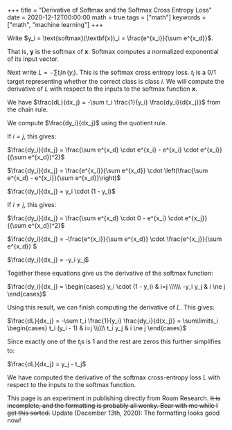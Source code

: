 +++
title = "Derivative of Softmax and the Softmax Cross Entropy Loss"
date = 2020-12-12T00:00:00
math = true
tags = ["math"]
keywords = ["math", "machine learning"]
+++

Write $y_i = \text{softmax}(\textbf{x})_i = \frac{e^{x_i}}{\sum e^{x_d}}$.

That is, $\textbf{y}$ is the softmax of $\textbf{x}$. Softmax computes a normalized exponential of its input vector.

Next write $L = -\sum t_i \ln(y_i)$. This is the softmax cross entropy loss. $t_i$ is a 0/1 target representing whether the correct class is class $i$. We will compute the derivative of $L$ with respect to the inputs to the softmax function $\textbf{x}$.

We have $\frac{dL}{dx_j} = -\sum t_i \frac{1}{y_i} \frac{dy_i}{d{x_j}}$ from the chain rule.

We compute $\frac{dy_i}{dx_j}$ using the quotient rule.

If $i = j$, this gives:

$\frac{dy_i}{dx_j} = \frac{\sum e^{x_d} \cdot e^{x_i} - e^{x_i} \cdot e^{x_i}}{(\sum e^{x_d})^2}$

$\frac{dy_i}{dx_j} = \frac{e^{x_i}}{\sum e^{x_d}} \cdot \left(\frac{\sum e^{x_d} - e^{x_i}}{\sum e^{x_d}}\right)$

$\frac{dy_i}{dx_j} = y_i \cdot (1 - y_i)$

If $i \ne j$, this gives:

$\frac{dy_i}{dx_j} = \frac{\sum e^{x_d} \cdot 0 - e^{x_i} \cdot e^{x_j}}{(\sum e^{x_d})^2}$

$\frac{dy_i}{dx_j} = -\frac{e^{x_i}}{\sum e^{x_d}} \cdot \frac{e^{x_j}}{\sum e^{x_d}} $

$\frac{dy_i}{dx_j} = -y_i y_j$

Together these equations give us the derivative of the softmax function:

$\frac{dy_i}{dx_j} = \begin{cases} y_i \cdot (1 - y_i) & i=j \\\\\\ -y_i y_j & i \ne j \end{cases}$

Using this result, we can finish computing the derivative of $L$. This gives:

$\frac{dL}{dx_j} = -\sum t_i \frac{1}{y_i} \frac{dy_i}{d{x_j}} = \sum\limits_i \begin{cases} t_i (y_i - 1) & i=j \\\\\\ t_i y_j & i \ne j \end{cases}$

Since exactly one of the $t_i$s is 1 and the rest are zeros this further simplifies to:

$\frac{dL}{dx_j} = y_j - t_j$

We have computed the derivative of the softmax cross-entropy loss $L$ with respect to the inputs to the softmax function.

This page is an experiment in publishing directly from Roam Research. ~~It is incomplete, and the formatting is probably all wonky. Bear with me while I get this sorted.~~ Update (December 13th, 2020): The formatting looks good now!
